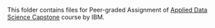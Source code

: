 This folder contains files for Peer-graded Assignment of [Applied Data Science Capstone](https://www.coursera.org/learn/applied-data-science-capstone?specialization=ibm-data-science) course by IBM.
